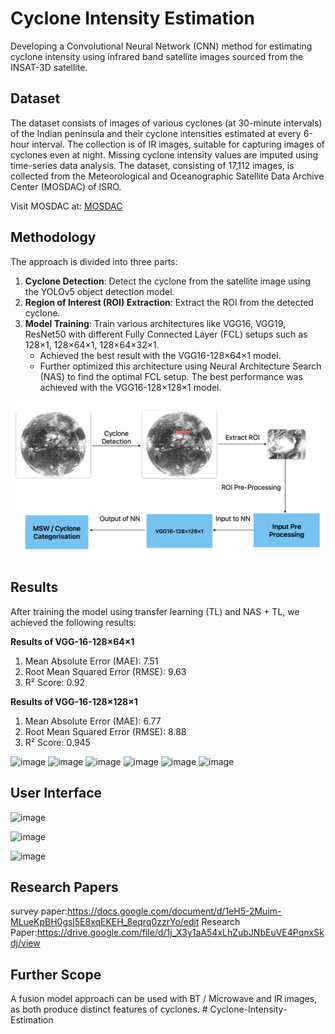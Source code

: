 # Cyclone Intensity Estimation

Developing a Convolutional Neural Network (CNN) method for estimating cyclone intensity using infrared band satellite images sourced from the INSAT-3D satellite.

## Dataset

The dataset consists of images of various cyclones (at 30-minute intervals) of the Indian peninsula and their cyclone intensities estimated at every 6-hour interval. The collection is of IR images, suitable for capturing images of cyclones even at night. Missing cyclone intensity values are imputed using time-series data analysis. The dataset, consisting of 17,112 images, is collected from the Meteorological and Oceanographic Satellite Data Archive Center (MOSDAC) of ISRO.

Visit MOSDAC at: [MOSDAC](https://www.mosdac.gov.in/)

## Methodology

The approach is divided into three parts:

1. **Cyclone Detection**: Detect the cyclone from the satellite image using the YOLOv5 object detection model.
2. **Region of Interest (ROI) Extraction**: Extract the ROI from the detected cyclone.
3. **Model Training**: Train various architectures like VGG16, VGG19, ResNet50 with different Fully Connected Layer (FCL) setups such as 128×1, 128×64×1, 128×64×32×1.
    - Achieved the best result with the VGG16-128×64×1 model.
    - Further optimized this architecture using Neural Architecture Search (NAS) to find the optimal FCL setup. The best performance was achieved with the VGG16-128×128×1 model.

![Methodology](https://github.com/manchalaharikesh/cyclone-intensity-estimation/blob/main/Cyclone-Intensity-Estimation-Backend/static/Methodology_Cyclone_Intensity_Estimation.png?raw=true)

## Results

After training the model using transfer learning (TL) and NAS + TL, we achieved the following results:

**Results of VGG-16-128×64×1**
1. Mean Absolute Error (MAE): 7.51
2. Root Mean Squared Error (RMSE): 9.63
3. R² Score: 0.92

**Results of VGG-16-128×128×1**
1. Mean Absolute Error (MAE): 6.77
2. Root Mean Squared Error (RMSE): 8.88
3. R² Score: 0.945

![image](https://github.com/udaykiran6463/Cyclone-Detection-and-Intensity-Estimation-using-INSAT-3D-Imagery/assets/139199158/255f6a21-9a6c-4658-9962-cc539a23b309)
![image](https://github.com/udaykiran6463/Cyclone-Detection-and-Intensity-Estimation-using-INSAT-3D-Imagery/assets/139199158/dfad98c1-393f-4cf0-9026-35a24dcb81ba)
![image](https://github.com/udaykiran6463/Cyclone-Detection-and-Intensity-Estimation-using-INSAT-3D-Imagery/assets/139199158/a81507ed-093f-4e22-8b9e-32cb5ce114d0)
![image](https://github.com/udaykiran6463/Cyclone-Detection-and-Intensity-Estimation-using-INSAT-3D-Imagery/assets/139199158/fdee1a92-bdf7-4332-9ec3-7a8162efebef)
![image](https://github.com/udaykiran6463/Cyclone-Detection-and-Intensity-Estimation-using-INSAT-3D-Imagery/assets/139199158/422c464c-1250-4eb4-8c70-5d844bd116c4)
![image](https://github.com/udaykiran6463/Cyclone-Detection-and-Intensity-Estimation-using-INSAT-3D-Imagery/assets/139199158/f803414a-6743-4315-b557-889a9e62124c)







## User Interface

![image](https://github.com/udaykiran6463/Cyclone-Detection-and-Intensity-Estimation-using-INSAT-3D-Imagery/assets/139199158/8dfc688a-621c-4cea-97eb-03241aad664d)

![image](https://github.com/udaykiran6463/Cyclone-Detection-and-Intensity-Estimation-using-INSAT-3D-Imagery/assets/139199158/2e3fe4e1-40c4-4ba2-a07f-07011b2ff030)

![image](https://github.com/udaykiran6463/Cyclone-Detection-and-Intensity-Estimation-using-INSAT-3D-Imagery/assets/139199158/00d406b6-9efa-43c6-92bb-bca0fec34def)


## Research Papers
survey paper:https://docs.google.com/document/d/1eH5-2Muim-MLueKpBH0gsl5E8xqEKEH_8eqrq0zzrYo/edit
Research Paper:https://drive.google.com/file/d/1j_X3y1aA54xLhZubJNbEuVE4PqnxSkdj/view




## Further Scope

A fusion model approach can be used with BT / Microwave and IR images, as both produce distinct features of cyclones.
#   C y c l o n e - I n t e n s i t y - E s t i m a t i o n 
 
 
